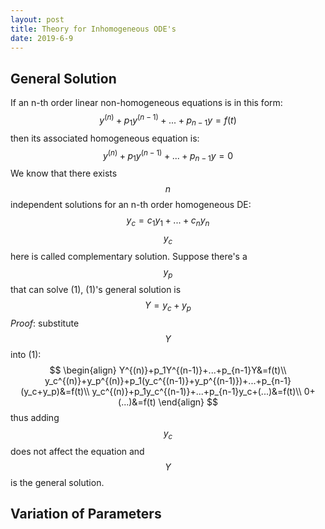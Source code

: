 ```yaml
---
layout: post
title: Theory for Inhomogeneous ODE's
date: 2019-6-9
---
```


## General Solution

If an n-th order linear non-homogeneous equations is in this form:
$$
y^{(n)}+p_1y^{(n-1)}+...+p_{n-1}y=f(t)\tag{1}
$$
then its associated homogeneous equation is:
$$
y^{(n)}+p_1y^{(n-1)}+...+p_{n-1}y=0
$$
We know that there exists $$n$$ independent solutions for an n-th order homogeneous DE:
$$
y_c=c_1y_1+...+c_ny_n
$$
$$y_c$$ here is called complementary solution. Suppose there's a $$y_p$$ that can solve (1), (1)'s general solution is
$$
Y=y_c+y_p
$$
*Proof*: substitute $$Y$$ into (1):
$$
\begin{align}
Y^{(n)}+p_1Y^{(n-1)}+...+p_{n-1}Y&=f(t)\\
y_c^{(n)}+y_p^{(n)}+p_1(y_c^{(n-1)}+y_p^{(n-1)})+...+p_{n-1}(y_c+y_p)&=f(t)\\
y_c^{(n)}+p_1y_c^{(n-1)}+...+p_{n-1}y_c+(...)&=f(t)\\
0+(...)&=f(t)
\end{align}
$$
thus adding $$y_c$$ does not affect the equation and $$Y$$ is the general solution.



## Variation of Parameters

